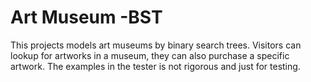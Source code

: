# Art Museum -BST

This projects models art museums by binary search trees. Visitors can lookup for artworks in a museum, they can also purchase a specific artwork. The examples in the tester is not rigorous and just for testing.
